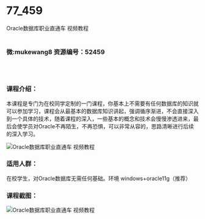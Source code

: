 # 77_459
Oracle数据库职业直通车 视频教程
<br/></br>
<h3>微:mukewang8 资源编号：52459</h3>
<br/></br>
<h3>课程介绍：</h3>
<p>本课程是专门为在校同学定制的一门课程，你基本上不需要有任何数据库的知识就可以参加学习，课程会从最基本的数据库知识讲起，强调循序渐进，不会直接深入到一个具体的技术，随着课程的深入，一些基本的概念和技术会慢慢渗透进来，最后会使学员对<a title="查看与 Oracle 相关的文章" target="_blank">Oracle</a>不再陌生，不再恐惧，可以非常从容的，思路清晰进行后续的深入学习。</p>
<p><img src="https://www.ko996.com/wp-content/uploads/img/2018/02/2-40-300x231.png" alt="Oracle数据库职业直通车 视频教程"></p>
<h3>适用人群：</h3>
<p>在校学生，对Oracle数据库无需任何基础。环境 windows+oracle11g（推荐）</p>
<h3>课程截图：</h3>
<p><img src="https://www.ko996.com/wp-content/uploads/img/2018/02/3-22-228x300.png" alt="Oracle数据库职业直通车 视频教程"></p>
